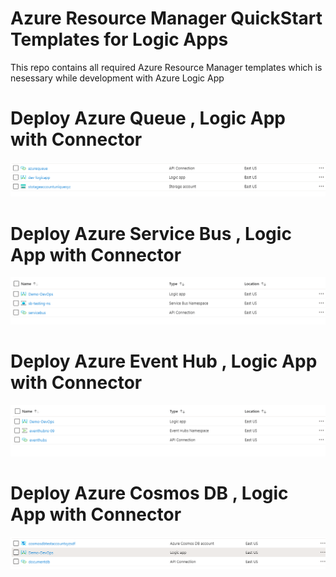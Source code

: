 # Azure Resource Manager QuickStart Templates for Logic Apps
This repo contains all required Azure Resource Manager templates which is nesessary while development with Azure Logic App

# Deploy Azure Queue , Logic App with Connector
![Image2](AzureQueue-Connectors-LogicApp/images/Image2.png)

# Deploy Azure Service Bus , Logic App with Connector
![Image2](AzureServiceBus-Connectors-LogicApp/images/Image2.png)

# Deploy Azure Event Hub , Logic App with Connector
![Image2](EventHubsNamespace-Connector-LogicApp/images/Image2.png)

# Deploy Azure Cosmos DB , Logic App with Connector
![Image2](CosmosDB-Connectors-LogicApp/images/Image2.png)
